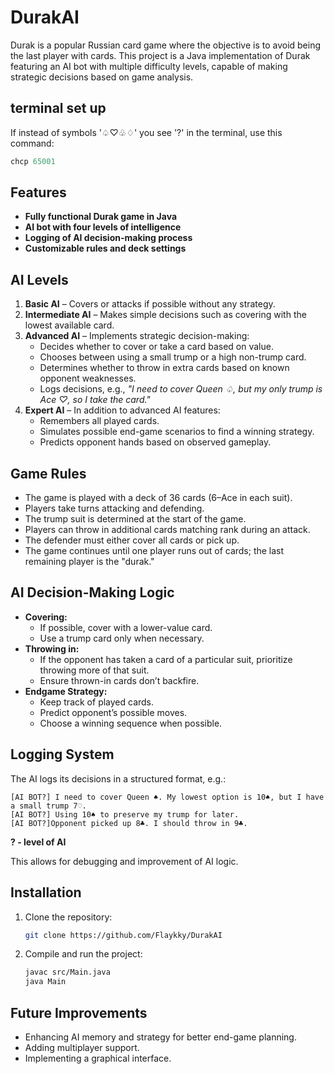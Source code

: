 # DurakAI

Durak is a popular Russian card game where the objective is to avoid being the last player with cards. This project is a Java implementation of Durak featuring an AI bot with multiple difficulty levels, capable of making strategic decisions based on game analysis.


## terminal set up
If instead of symbols '♤♡♧♢' you see '?' in the terminal, use this command:

```powershell
chcp 65001
```


## Features
- **Fully functional Durak game in Java**
- **AI bot with four levels of intelligence**
- **Logging of AI decision-making process**
- **Customizable rules and deck settings**

## AI Levels
1. **Basic AI** – Covers or attacks if possible without any strategy.
2. **Intermediate AI** – Makes simple decisions such as covering with the lowest available card.
3. **Advanced AI** – Implements strategic decision-making:
   - Decides whether to cover or take a card based on value.
   - Chooses between using a small trump or a high non-trump card.
   - Determines whether to throw in extra cards based on known opponent weaknesses.
   - Logs decisions, e.g., _"I need to cover Queen ♤, but my only trump is Ace ♡, so I take the card."_
4. **Expert AI** – In addition to advanced AI features:
   - Remembers all played cards.
   - Simulates possible end-game scenarios to find a winning strategy.
   - Predicts opponent hands based on observed gameplay.

## Game Rules
- The game is played with a deck of 36 cards (6–Ace in each suit).
- Players take turns attacking and defending.
- The trump suit is determined at the start of the game.
- Players can throw in additional cards matching rank during an attack.
- The defender must either cover all cards or pick up.
- The game continues until one player runs out of cards; the last remaining player is the "durak."

## AI Decision-Making Logic
- **Covering:**
  - If possible, cover with a lower-value card.
  - Use a trump card only when necessary.
- **Throwing in:**
  - If the opponent has taken a card of a particular suit, prioritize throwing more of that suit.
  - Ensure thrown-in cards don’t backfire.
- **Endgame Strategy:**
  - Keep track of played cards.
  - Predict opponent’s possible moves.
  - Choose a winning sequence when possible.

## Logging System
The AI logs its decisions in a structured format, e.g.:
```
[AI BOT?] I need to cover Queen ♠. My lowest option is 10♠, but I have a small trump 7♡.
[AI BOT?] Using 10♠ to preserve my trump for later.
[AI BOT?]Opponent picked up 8♣. I should throw in 9♣.
```

**? - level of AI**

This allows for debugging and improvement of AI logic.

## Installation
1. Clone the repository:
   ```sh
   git clone https://github.com/Flaykky/DurakAI
   ```
2. Compile and run the project:
   ```sh
   javac src/Main.java
   java Main
   ```

## Future Improvements
- Enhancing AI memory and strategy for better end-game planning.
- Adding multiplayer support.
- Implementing a graphical interface.

